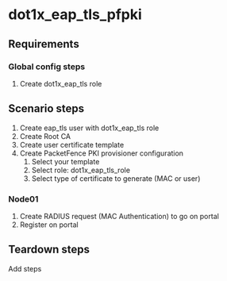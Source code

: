 # dot1x_eap_tls_pfpki

## Requirements

### Global config steps
1. Create dot1x_eap_tls role

## Scenario steps
1. Create eap_tls user with dot1x_eap_tls role
1. Create Root CA
1. Create user certificate template
1. Create PacketFence PKI provisioner configuration
   1. Select your template
   1. Select role: dot1x_eap_tls_role
   1. Select type of certificate to generate (MAC or user)

### Node01
1. Create RADIUS request (MAC Authentication) to go on portal
1. Register on portal

## Teardown steps
Add steps
